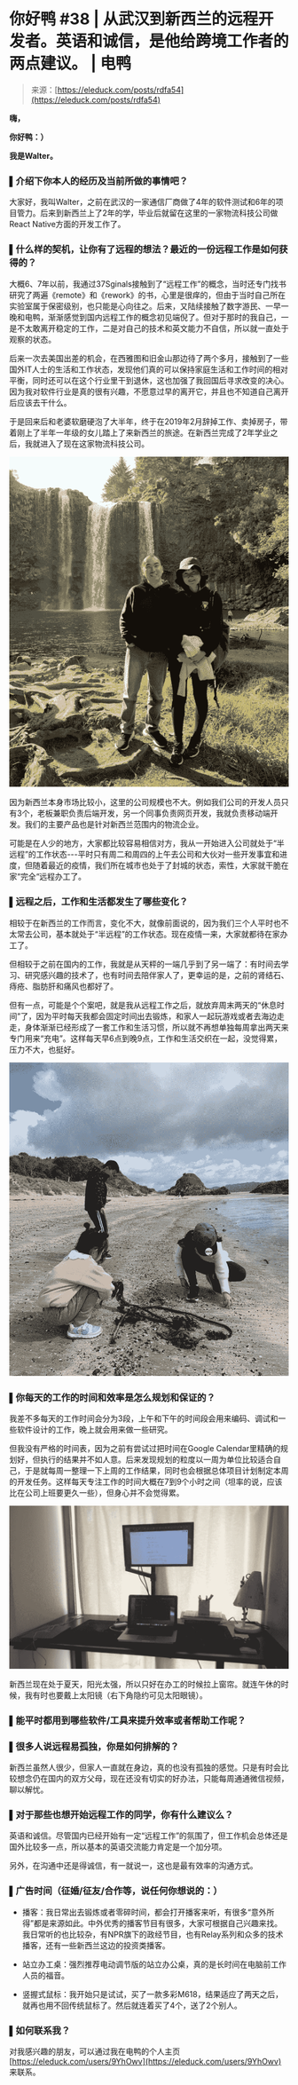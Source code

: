 <!--yml
category: 访谈
date: 2022-06-28 10:37:47
-->

# 你好鸭 #38 | 从武汉到新西兰的远程开发者。英语和诚信，是他给跨境工作者的两点建议。 | 电鸭

> 来源：[https://eleduck.com/posts/rdfa54](https://eleduck.com/posts/rdfa54)

**嗨，**

**你好鸭：）**

**我是Walter。**

### ▌介绍下你本人的经历及当前所做的事情吧？

大家好，我叫Walter，之前在武汉的一家通信厂商做了4年的软件测试和6年的项目管力。后来到新西兰上了2年的学，毕业后就留在这里的一家物流科技公司做React Native方面的开发工作了。

### ▌什么样的契机，让你有了远程的想法？最近的一份远程工作是如何获得的？

大概6、7年以前，我通过37Sginals接触到了“远程工作”的概念，当时还专门找书研究了两遍《remote》和《rework》的书，心里是很痒的，但由于当时自己所在实验室属于保密级别，也只能是心向往之。后来，又陆续接触了数字游民、一早一晚和电鸭，渐渐感觉到国内远程工作的概念初见端倪了。但对于那时的我自己，一是不太敢离开稳定的工作，二是对自己的技术和英文能力不自信，所以就一直处于观察的状态。

后来一次去美国出差的机会，在西雅图和旧金山那边待了两个多月，接触到了一些国外IT人士的生活和工作状态，发现他们真的可以保持家庭生活和工作时间的相对平衡，同时还可以在这个行业里干到退休，这也加强了我回国后寻求改变的决心。因为我对软件行业是真的很有兴趣，不愿意过早的离开它，并且也不知道自己离开后应该去干什么。

于是回来后和老婆软磨硬泡了大半年，终于在2019年2月辞掉工作、卖掉房子，带着刚上了半年一年级的女儿踏上了来新西兰的旅途。在新西兰完成了2年学业之后，我就进入了现在这家物流科技公司。

[![](img/b8b2c5120e7f2c0e232fa4feb0289410.png)](https://duckfiles.oss-cn-qingdao.aliyuncs.com/eleduck/image/a695c057-a92b-44e4-9673-443c837db8a2.png)

因为新西兰本身市场比较小，这里的公司规模也不大。例如我们公司的开发人员只有3个，老板兼职负责后端开发，另一个同事负责网页开发，我就负责移动端开发。我们的主要产品也是针对新西兰范围内的物流企业。

可能是在人少的地方，大家都比较容易相信对方，我从一开始进入公司就处于“半远程”的工作状态---平时只有周二和周四的上午去公司和大伙对一些开发事宜和进度，但随着最近的疫情，我们所在城市也处于了封城的状态，索性，大家就干脆在家“完全“远程办工了。

### ▌远程之后，工作和生活都发生了哪些变化？

相较于在新西兰的工作而言，变化不大，就像前面说的，因为我们三个人平时也不太常去公司，基本就处于“半远程”的工作状态。现在疫情一来，大家就都待在家办工了。

但相较于之前在国内的工作，我就是从天枰的一端几乎到了另一端了：有时间去学习、研究感兴趣的技术了，也有时间去陪伴家人了，更幸运的是，之前的肾结石、痔疮、脂肪肝和痛风也都好了。

但有一点，可能是个个案吧，就是我从远程工作之后，就放弃周末两天的“休息时间”了，因为平时每天我都会固定时间出去锻炼，和家人一起玩游戏或者去海边走走，身体渐渐已经形成了一套工作和生活习惯，所以就不再想单独每周拿出两天来专门用来“充电”。这样每天早6点到晚9点，工作和生活交织在一起，没觉得累，压力不大，也挺好。

[![](img/8353261bfbe95d0c597aa32e5ba10d39.png)](https://duckfiles.oss-cn-qingdao.aliyuncs.com/eleduck/image/87a795ec-2821-440e-bf60-15ab4b41d6d8.png)

### ▌你每天的工作的时间和效率是怎么规划和保证的？

我差不多每天的工作时间会分为3段，上午和下午的时间段会用来编码、调试和一些软件设计的工作，晚上就会用来做一些研究。

但我没有严格的时间表，因为之前有尝试过把时间在Google Calendar里精确的规划好，但执行的结果并不如人意。后来发现规划的粒度以一周为单位比较适合自己，于是就每周一整理一下上周的工作结果，同时也会根据总体项目计划制定本周的开发任务。这样每天专注工作的时间大概在7到9个小时之间（坦率的说，应该比在公司上班要更久一些），但身心并不会觉得累。

[![](img/746944d8df8ffe9fb5b1f3024e34dfec.png)](https://duckfiles.oss-cn-qingdao.aliyuncs.com/eleduck/image/d5512f90-b4ea-4478-a6de-585c5bd5a928.png)

新西兰现在处于夏天，阳光太强，所以只好在办工的时候拉上窗帘。就连午休的时候，我有时也要戴上太阳镜（右下角隐约可见太阳眼镜）。

### ▌能平时都用到哪些软件/工具来提升效率或者帮助工作呢？

### ▌很多人说远程易孤独，你是如何排解的？

新西兰虽然人很少，但家人一直就在身边，真的也没有孤独的感觉。只是有时会比较想念仍在国内的双方父母，现在还没有切实的好办法，只能每周通通微信视频，聊以解忧。

### ▌对于那些也想开始远程工作的同学，你有什么建议么？

英语和诚信。尽管国内已经开始有一定“远程工作”的氛围了，但工作机会总体还是国外比较多一点，所以基本的英语交流能力肯定是一个加分项。

另外，在沟通中还是得诚信，有一就说一，这也是最有效率的沟通方式。

### ▌广告时间（征婚/征友/合作等，说任何你想说的：）

*   播客：我日常出去锻炼或者零碎时间，都会打开播客来听，有很多“意外所得”都是来源如此。中外优秀的播客节目有很多，大家可根据自己兴趣来找。我日常听的也比较杂，有NPR旗下的政经节目，也有Relay系列和众多的技术播客，还有一些新西兰这边的投资类播客。

*   站立办工桌：强烈推荐电动调节版的站立办公桌，真的是长时间在电脑前工作人员的福音。

*   竖握式鼠标：我开始只是试试，买了一款多彩M618，结果适应了两天之后，就再也用不回传统鼠标了。然后就连着买了4个，送了2个别人。

### ▌如何联系我？

对我感兴趣的朋友，可以通过我在电鸭的个人主页 [https://eleduck.com/users/9YhOwv](https://eleduck.com/users/9YhOwv) 来联系。